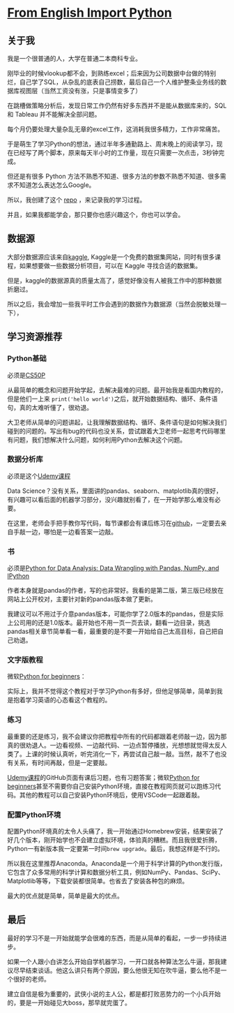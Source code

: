 # [From English Import Python](https://github.com/geoqiao/gitblog/issues/13)


## 关于我
我是一个很普通的人，大学在普通二本商科专业。

刚毕业的时候vlookup都不会，到熟练excel；后来因为公司数据中台做的特别烂，自己学了SQL，从杂乱的底表自己捞数，最后自己一个人维护整条业务线的数据库视图层（当然工资没有涨，只是事情变多了）

在跳槽做策略分析后，发现日常工作仍然有好多东西并不是能从数据库来的，SQL 和 Tableau 并不能解决全部问题。

每个月仍要处理大量杂乱无章的excel工作，这消耗我很多精力，工作非常痛苦。

于是萌生了学习Python的想法，通过半年多通勤路上、周末晚上的阅读学习，现在已经写了两个脚本，原来每天半小时的工作量，现在只需要一次点击，3秒钟完成。

但还是有很多 Python 方法不熟悉不知道、很多方法的参数不熟悉不知道、很多需求不知道怎么表达怎么Google。

所以，我创建了这个 [repo]() ，来记录我的学习过程。

并且，如果我都能学会，那只要你也感兴趣这个，你也可以学会。

## 数据源
大部分数据源应该来自[kaggle](https://www.kaggle.com/datasets), Kaggle是一个免费的数据集网站，同时有很多课程，如果想要做一些数据分析项目，可以在 Kaggle 寻找合适的数据集。

但是，kaggle的数据源真的质量太高了，感觉好像没有人被我工作中的那种数据折磨过。

所以之后，我会增加一些我平时工作会遇到的数据作为数据源（当然会脱敏处理一下），

## 学习资源推荐
### Python基础
必须是[CS50P](https://youtube.com/playlist?list=PLhQjrBD2T3817j24-GogXmWqO5Q5vYy0V)

从最简单的概念和问题开始学起，去解决最难的问题。最开始我是看国内教程的，但是他们一上来 `print('hello world')`之后，就开始数据结构、循环、条件语句，真的太难听懂了，很劝退。

大卫老师从简单的问题讲起，让我理解数据结构、循环、条件语句是如何解决我们碰到的问题的。写出有bug的代码也没关系，尝试跟着大卫老师一起思考代码哪里有问题，我们想解决什么问题，如何利用Python去解决这个问题。

### 数据分析库
必须是这个[Udemy课程](https://www.udemy.com/course/python-for-machine-learning-data-science-masterclass/)

Data Science？没有关系，里面讲的pandas、seaborn、matplotlib真的很好，有兴趣可以看后面的机器学习部分，没兴趣就别看了，在一开始学那么难没有必要。

在这里，老师会手把手教你写代码，每节课都会有课后练习在[github](https://github.com/SuvroBaner/Python-for-Data-Science-and-Machine-Learning-Bootcamp)，一定要去亲自手敲一边，哪怕是一边看答案一边敲。

### 书
必须是[Python for Data Analysis: Data Wrangling with Pandas, NumPy, and IPython](https://wesmckinney.com/book/)

作者本身就是pandas的作者，写的也非常好。我看的是第二版，第三版已经放在网站上公开校对，主要针对新的pandas版本做了更新。

我建议可以不用过于介意pandas版本，可能你学了2.0版本的pandas，但是实际上公司用的还是1.0版本。最开始也不用一页一页去读，翻看一边目录，挑选pandas相关章节简单看一看，最重要的是不要一开始给自己太高目标，自己把自己劝退。

### 文字版教程
微软[Python for beginners](https://learn.microsoft.com/en-us/training/paths/beginner-python/?WT.mc_id=academic-77958-bethanycheum)：

实际上，我并不觉得这个教程对于学习Python有多好，但他足够简单，简单到我是抱着学习英语的心态看这个教程的。

### 练习
最重要的还是练习，我不会建议你把教程中所有的代码都跟着老师敲一边，因为那真的很劝退人。一边看视频、一边敲代码、一边点暂停播放，光想想就觉得太反人类了。上课的时候认真听，听完消化一下，再尝试自己敲一敲。当然，敲不了也没有关系，有时间再敲，但是一定要敲。

[Udemy课程](https://www.udemy.com/course/python-for-machine-learning-data-science-masterclass/)的GitHub页面有课后习题，也有习题答案；微软[Python for beginners](https://learn.microsoft.com/en-us/training/paths/beginner-python/?WT.mc_id=academic-77958-bethanycheum)甚至不需要你自己安装Python环境，直接在教程网页就可以跑练习代码。其他的教程可以自己安装Python环境后，使用VSCode一起跟着敲。

### 配置Python环境
配置Python环境真的太令人头痛了，我一开始通过Homebrew安装，结果安装了好几个版本，刚开始学也不会建立虚拟环境，体验真的糟糕。而且我很爱折腾，Python一有新版本我一定要第一时间`brew upgrade`。最后，我想这样是不行的。

所以我在这里推荐Anaconda。Anaconda是一个用于科学计算的Python发行版，它包含了众多常用的科学计算和数据分析工具，例如NumPy、Pandas、SciPy、Matplotlib等等，下载安装都很简单。也省去了安装各种包的麻烦。

最大的优点就是简单，简单是最大的优点。

## 最后
最好的学习不是一开始就能学会很难的东西，而是从简单的看起，一步一步持续进步。

如果一个人跟小白讲怎么开始自学机器学习，一开口就各种算法怎么牛逼，那我建议尽早结束谈话。他这么讲只有两个原因，要么他很无知在吹牛逼，要么他不是一个很好的老师。

建立自信是极为重要的，武侠小说的主人公，都是都打败恶势力的一个小兵开始的，要是一开始碰见大boss，那早就完蛋了。